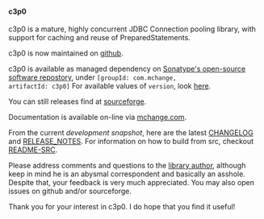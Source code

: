 #### c3p0 ####

c3p0 is a mature, highly concurrent JDBC Connection pooling library, with
support for caching and reuse of PreparedStatements.

c3p0 is now maintained on [github](https://github.com/swaldman/c3p0).

c3p0 is available as managed dependency on [Sonatype's open-source software repostory](https://oss.sonatype.org/content/repositories/releases/), 
under <code>[groupId: com.mchange, artifactId: c3p0]</code> For available values of <code>version</code>, look [here](https://oss.sonatype.org/content/repositories/releases/com/mchange/c3p0/).

You can still releases find at [sourceforge](http://sourceforge.net/projects/c3p0/).

Documentation is available on-line via [mchange.com](http://www.mchange.com/projects/c3p0/).

From the current *development snapshot*, here are the latest [CHANGELOG](https://github.com/swaldman/c3p0/blob/master/src/dist-static/CHANGELOG) and [RELEASE_NOTES](https://github.com/swaldman/c3p0/blob/master/src/dist-static/RELEASE_NOTES-c3p0-0.9.2). For information on how to build from src, checkout [README-SRC](https://github.com/swaldman/c3p0/blob/master/README-SRC).

Please address comments and questions to the [library author](mailto:swaldman@mchange.com), although keep in mind he is an abysmal correspondent and basically an asshole. Despite that, your feedback is very much appreciated. You may also open issues on github and/or sourceforge.

Thank you for your interest in c3p0. I do hope that you find it useful!



